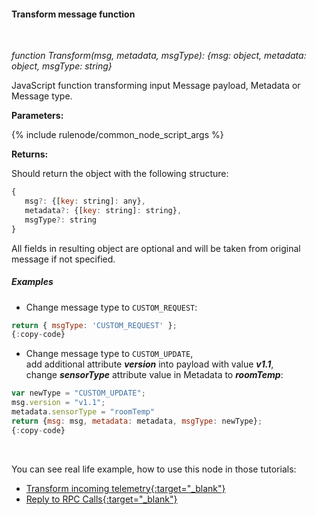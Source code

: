 #### Transform message function

<div class="divider"></div>
<br/>

*function Transform(msg, metadata, msgType): {msg: object, metadata: object, msgType: string}*

JavaScript function transforming input Message payload, Metadata or Message type.  

**Parameters:**

{% include rulenode/common_node_script_args %}

**Returns:**

Should return the object with the following structure:

```javascript
{ 
   msg?: {[key: string]: any},
   metadata?: {[key: string]: string},
   msgType?: string
}
```

All fields in resulting object are optional and will be taken from original message if not specified.

<div class="divider"></div>

##### Examples

* Change message type to `CUSTOM_REQUEST`:

```javascript
return { msgType: 'CUSTOM_REQUEST' };
{:copy-code}
```

<ul>
  <li>Change message type to <code>CUSTOM_UPDATE</code>,<br/>add additional attribute <strong><em>version</em></strong> into payload with value <strong><em>v1.1</em></strong>,<br/>change <strong><em>sensorType</em></strong> attribute value in Metadata to <strong><em>roomTemp</em></strong>:</li>
</ul>

```javascript
var newType = "CUSTOM_UPDATE";
msg.version = "v1.1";
metadata.sensorType = "roomTemp"
return {msg: msg, metadata: metadata, msgType: newType};
{:copy-code}
```

<br>

You can see real life example, how to use this node in those tutorials:

- [Transform incoming telemetry{:target="_blank"}](${baseUrl}/docs/user-guide/rule-engine-2-0/tutorials/transform-incoming-telemetry/)
- [Reply to RPC Calls{:target="_blank"}](${baseUrl}/docs/user-guide/rule-engine-2-0/tutorials/rpc-reply-tutorial#add-transform-script-node)

<br>
<br>
